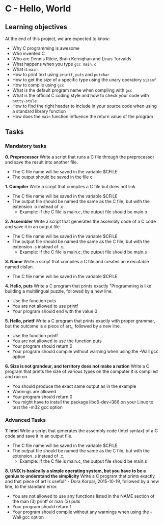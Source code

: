 # C - Hello, World

## Learning objectives

At the end of this project, we are expected to know:
* Why C programming is awesome
* Who invented C
* Who are Dennis Ritcie, Brain Kernighan and Linus Torvalds
* What happens when you type `gcc main.c`
* What is `main`
* How to print text using `printf`, `puts` and `putchar`
* How to get the size of a specific type using the unary operatory `sizeof`
* How to compile using `gcc`
* What is the default program name when compiling with `gcc`
* What is the official C coding style and how to check your code with `betty-style`
* How to find the right header to include in your source code when using a standard library function
* How does the `main` function influence the return value of the program

## Tasks

### Mandatory tasks

**0. Preprocessor**
Write a script that runs a C file through the preprocessor and save the result into another file.
* The C file name will be saved in the variable $CFILE
* The output should be saved in the file c

**1. Compiler**
Write a script that compiles a C file but does not link.
* The C file name will be saved in the variable $CFILE
* The output file should be named the same as the C file, but with the extension .o instead of .c.
	* Example: if the C file is main.c, the output file should be main.o

**2. Assembler**
Write a script that generates the assembly code of a C code and save it in an output file.
* The C file name will be saved in the variable $CFILE
* The output file should be named the same as the C file, but with the extension .s instead of .c.
	* Example: if the C file is main.c, the output file should be main.s

**3. Name**
Write a script that compiles a C file and creates an executable named cisfun.
* The C file name will be saved in the variable $CFILE

**4. Hello, puts**
Write a C program that prints exactly "Programming is like building a multilingual puzzle, followed by a new line.
* Use the function puts
* You are not allowed to use printf
* Your program should end with the value 0

**5. Hello, printf**
Write a C program that prints exactly with proper grammar, but the outcome is a piece of art,, followed by a new line.
* Use the function printf
* You are not allowed to use the function puts
* Your program should return 0
* Your program should compile without warning when using the -Wall gcc option

**6. Size is not grandeur, and territory does not make a nation**
Write a C program that prints the size of various types on the computer it is compiled and run on.
* You should produce the exact same output as in the example
* Warnings are allowed
* Your program should return 0
* You might have to install the package libc6-dev-i386 on your Linux to test the -m32 gcc option

### Advanced Tasks

**7. Intel**
Write a script that generates the assembly code (Intel syntax) of a C code and save it in an output file.
* The C file name will be saved in the variable $CFILE.
* The output file should be named the same as the C file, but with the extension .s instead of .c.
	* Example: if the C file is main.c, the output file should be main.s

**8. UNIX is basically a simple operating system, but you have to be a genius to understand the simplicity**
Write a C program that prints exactly and that piece of art is useful" - Dora Korpar, 2015-10-19, followed by a new line, to the standard error.
* You are not allowed to use any functions listed in the NAME section of the man (3) printf or man (3) puts
* Your program should return 1
* Your program should compile without any warnings when using the -Wall gcc option
